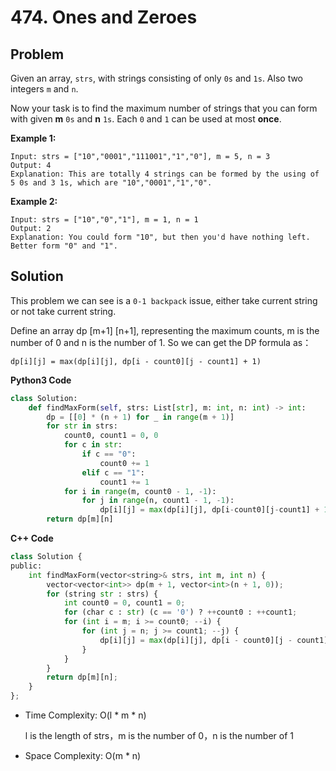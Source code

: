 # 474. Ones and Zeroes

## Problem

Given an array, `strs`, with strings consisting of only `0s` and `1s`. Also two integers `m` and `n`.

Now your task is to find the maximum number of strings that you can form with given **m** `0s` and **n** `1s`. Each `0` and `1` can be used at most **once**.

**Example 1:**

```
Input: strs = ["10","0001","111001","1","0"], m = 5, n = 3
Output: 4
Explanation: This are totally 4 strings can be formed by the using of 5 0s and 3 1s, which are "10","0001","1","0".
```

**Example 2:**

```
Input: strs = ["10","0","1"], m = 1, n = 1
Output: 2
Explanation: You could form "10", but then you'd have nothing left. Better form "0" and "1".
```

## Solution

This problem we can see is a `0-1 backpack` issue, either take current string or not take current string.

Define an array dp [m+1] [n+1], representing the maximum counts,  m is the number of 0 and n is the number of 1. So we can get the DP formula as：

```
dp[i][j] = max(dp[i][j], dp[i - count0][j - count1] + 1)
```

**Python3 Code**

```python
class Solution:
    def findMaxForm(self, strs: List[str], m: int, n: int) -> int:
        dp = [[0] * (n + 1) for _ in range(m + 1)]
        for str in strs:
            count0, count1 = 0, 0
            for c in str:
                if c == "0":
                    count0 += 1
                elif c == "1":
                    count1 += 1
            for i in range(m, count0 - 1, -1):
                for j in range(n, count1 - 1, -1):
                    dp[i][j] = max(dp[i][j], dp[i-count0][j-count1] + 1)
        return dp[m][n]
```

**C++ Code**

```python
class Solution {
public:
    int findMaxForm(vector<string>& strs, int m, int n) {
        vector<vector<int>> dp(m + 1, vector<int>(n + 1, 0));
        for (string str : strs) {
            int count0 = 0, count1 = 0;
            for (char c : str) (c == '0') ? ++count0 : ++count1;
            for (int i = m; i >= count0; --i) {
                for (int j = n; j >= count1; --j) {
                    dp[i][j] = max(dp[i][j], dp[i - count0][j - count1] + 1);
                }
            }
        }
        return dp[m][n];
    }
};
```

- Time Complexity: O(l * m * n) 

  l is the length of strs，m is the number of 0，n is the number of 1

- Space Complexity: O(m * n) 